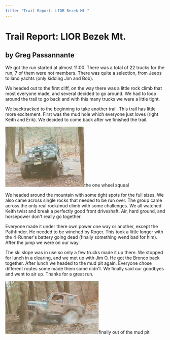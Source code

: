 ```yaml
---
title: "Trail Report: LIOR Bezek Mt."
---
```

# Trail Report: LIOR Bezek Mt.

## by Greg Passannante

We got the run started at almost 11:00. There was a total of 22 trucks for the run, 7 of them were not members. There was quite a selection, from Jeeps to land yachts (only kidding Jim and Bob). 

We headed out to the first cliff, on the way there was a little rock climb that most everyone made, and several decided to go around. We had to loop around the trail to go back and with this many trucks we were a little tight. 

We backtracked to the beginning to take another trail. This trail has little more excitement. First was the mud hole which everyone just loves (right Keith and Erik). We decided to come back after we finished the trail. 

![](/img/terry/trail/bezek1.jpg)the one wheel squeal 

We headed around the mountain with some tight spots for the full sizes. We also came across single rocks that needed to be run over. The group came across the only real rock/mud climb with some challenges. We all watched Keith twist and break a perfectly good front driveshaft. Air, hard ground, and horsepower don't really go together. 

Everyone made it under there own power one way or another, except the Pathfinder. He needed to be winched by Roger. This took a little longer with the 4-Runner's battery going dead (finally something wend bad for him). After the jump we were on our way. 

The ski slope was in use so only a few trucks made it up there. We stopped for lunch in a clearing, and we met up with Jim O. He got the Bronco back together. After lunch we headed to the mud pit again. Everyone chose different routes some made them some didn't. We finally said our goodbyes and went to air up. Thanks for a great run. 

![](/img/terry/trail/bezek2.jpg)finally out of the mud pit
